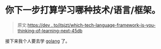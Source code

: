 # 你下一步打算学习哪种技术/语言/框架。

> 原文:[https://dev . to/itsjzt/which-tech-language-framework-is-you-thinking-of-learning-next-45db](https://dev.to/itsjzt/which-tech-language-framework-are-you-thinking-of-learning-next-45db)

接下来我个人要去学 [golang](https://golang.org) 了。